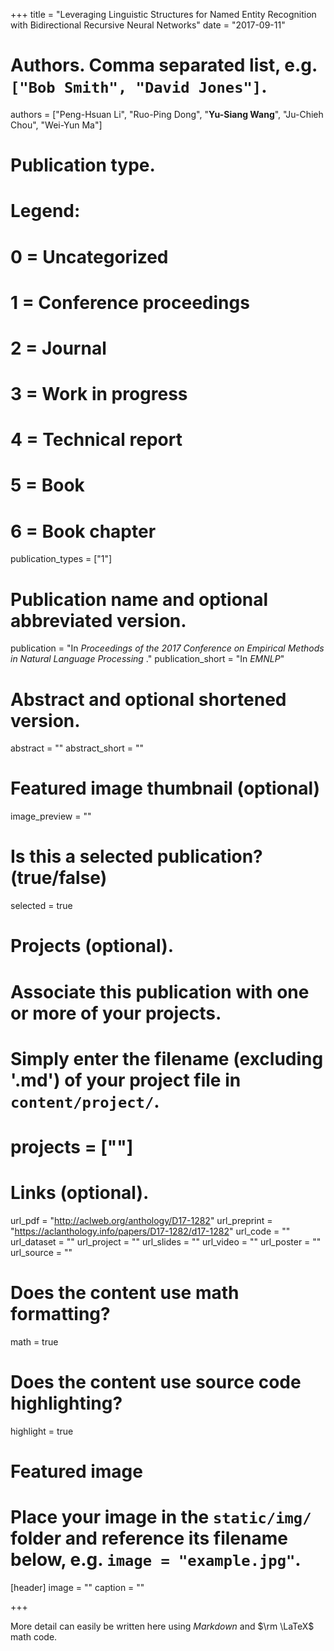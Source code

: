 +++
title = "Leveraging Linguistic Structures for Named Entity Recognition with Bidirectional Recursive Neural Networks"
date = "2017-09-11"

# Authors. Comma separated list, e.g. `["Bob Smith", "David Jones"]`.
authors = ["Peng-Hsuan Li", "Ruo-Ping Dong", "**Yu-Siang Wang**", "Ju-Chieh Chou", "Wei-Yun Ma"]

# Publication type.
# Legend:
# 0 = Uncategorized
# 1 = Conference proceedings
# 2 = Journal
# 3 = Work in progress
# 4 = Technical report
# 5 = Book
# 6 = Book chapter
publication_types = ["1"]

# Publication name and optional abbreviated version.
publication = "In *Proceedings of the 2017 Conference on Empirical Methods in Natural Language Processing* ."
publication_short = "In *EMNLP*"

# Abstract and optional shortened version.
abstract = ""
abstract_short = ""

# Featured image thumbnail (optional)
image_preview = ""

# Is this a selected publication? (true/false)
selected = true

# Projects (optional).
#   Associate this publication with one or more of your projects.
#   Simply enter the filename (excluding '.md') of your project file in `content/project/`.
#   projects = [""]

# Links (optional).
url_pdf = "http://aclweb.org/anthology/D17-1282"
url_preprint = "https://aclanthology.info/papers/D17-1282/d17-1282"
url_code = ""
url_dataset = ""
url_project = ""
url_slides = ""
url_video = ""
url_poster = ""
url_source = ""

# Does the content use math formatting?
math = true

# Does the content use source code highlighting?
highlight = true

# Featured image
# Place your image in the `static/img/` folder and reference its filename below, e.g. `image = "example.jpg"`.
[header]
image = ""
caption = ""

+++

More detail can easily be written here using *Markdown* and $\rm \LaTeX$ math code.
